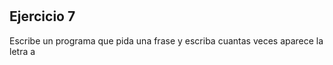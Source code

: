 #

## Ejercicio 7

Escribe un programa que pida una frase y escriba cuantas veces aparece la letra a